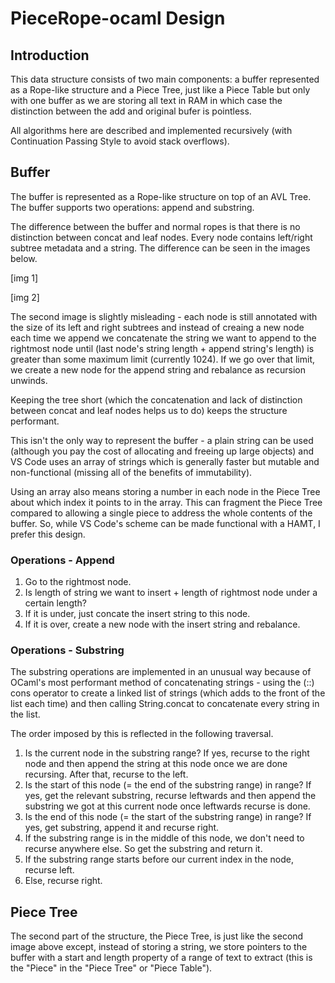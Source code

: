 # PieceRope-ocaml Design

## Introduction

This data structure consists of two main components: a buffer represented as a Rope-like structure and a Piece Tree, just like a Piece Table but only with one buffer as we are storing all text in RAM in which case the distinction between the add and original bufer is pointless.

All algorithms here are described and implemented recursively (with Continuation Passing Style to avoid stack overflows).

## Buffer

The buffer is represented as a Rope-like structure on top of an AVL Tree. The buffer supports two operations: append and substring.

The difference between the buffer and normal ropes is that there is no distinction between concat and leaf nodes. Every node contains left/right subtree metadata and a string. The difference can be seen in the images below.

[img 1]

[img 2]

The second image is slightly misleading - each node is still annotated with the size of its left and right subtrees and instead of creaing a new node each time we append we concatenate the string we want to append to the rightmost node until (last node's string length + append string's length) is greater than some maximum limit (currently 1024). If we go over that limit, we create a new node for the append string and rebalance as recursion unwinds. 

Keeping the tree short (which the concatenation and lack of distinction between concat and leaf nodes helps us to do) keeps the structure performant.

This isn't the only way to represent the buffer - a plain string can be used (although you pay the cost of allocating and freeing up large objects) and VS Code uses an array of strings which is generally faster but mutable and non-functional (missing all of the benefits of immutability).

Using an array also means storing a number in each node in the Piece Tree about which index it points to in the array. This can fragment the Piece Tree compared to allowing a single piece to address the whole contents of the buffer. So, while VS Code's scheme can be made functional with a HAMT, I prefer this design.

### Operations - Append

1. Go to the rightmost node.
2. Is length of string we want to insert + length of rightmost node under a certain length?
3. If it is under, just concate the insert string to this node.
4. If it is over, create a new node with the insert string and rebalance.

### Operations - Substring

The substring operations are implemented in an unusual way because of OCaml's most performant method of concatenating strings - using the (::) cons operator to create a linked list of strings (which adds to the front of the list each time) and then calling String.concat to concatenate every string in the list.

The order imposed by this is reflected in the following traversal.

1. Is the current node in the substring range? If yes, recurse to the right node and then append the string at this node once we are done recursing. After that, recurse to the left.
2. Is the start of this node (= the end of the substring range) in range? If yes, get the relevant substring, recurse leftwards and then append the substring we got at this current node once leftwards recurse is done.
3. Is the end of this node (= the start of the substring range) in range? If yes, get substring, append it and recurse right.
4. If the substring range is in the middle of this node, we don't need to recurse anywhere else. So get the substring and return it.
5. If the substring range starts before our current index in the node, recurse left.
6. Else, recurse right.

## Piece Tree

The second part of the structure, the Piece Tree, is just like the second image above except, instead of storing a string, we store pointers to the buffer with a start and length property of a range of text to extract (this is the "Piece" in the "Piece Tree" or "Piece Table").




